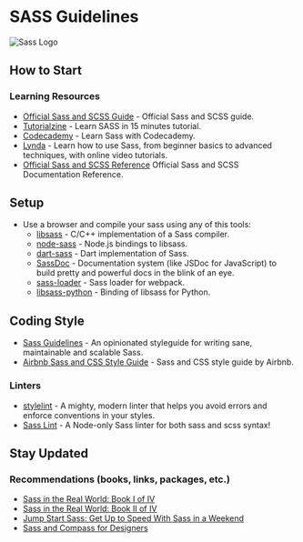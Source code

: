 # SASS Guidelines

![Sass Logo](https://sass-lang.com/assets/img/styleguide/color-1c4aab2b.png)

## How to Start

### Learning Resources

- [Official Sass and SCSS Guide](http://sass-lang.com/guide) - Official Sass and
  SCSS guide.
- [Tutorialzine](http://tutorialzine.com/2016/01/learn-sass-in-15-minutes/) -
  Learn SASS in 15 minutes tutorial.
- [Codecademy](https://www.codecademy.com/learn/learn-sass) - Learn Sass
  with Codecademy.
- [Lynda](https://www.lynda.com/SASS-training-tutorials/1435-0.html) - Learn how
   to use Sass, from beginner basics to advanced techniques, with online video
  tutorials.
- [Official Sass and SCSS Reference](http://sass-lang.com/documentation/file.SASS_REFERENCE.html)
  Official Sass and SCSS Documentation Reference.

## Setup

- Use a browser and compile your sass using any of this tools:
  - [libsass](https://github.com/sass/libsass) - C/C++ implementation of a Sass
    compiler.
  - [node-sass](https://github.com/sass/node-sass) - Node.js bindings to libsass.
  - [dart-sass](https://github.com/sass/dart-sass) - Dart implementation of Sass.
  - [SassDoc](http://sassdoc.com/) - Documentation system (like JSDoc for
    JavaScript) to build pretty and powerful docs in the blink of an eye.
  - [sass-loader](https://github.com/jtangelder/sass-loader) - Sass loader for
    webpack.
  - [libsass-python](https://github.com/dahlia/libsass-python) - Binding of
    libsass for Python.

## Coding Style

- [Sass Guidelines](https://sass-guidelin.es/#syntax--formatting) - An
   opinionated styleguide for writing sane, maintainable and scalable Sass.
- [Airbnb Sass and CSS Style Guide](https://github.com/airbnb/css) - Sass and
  CSS style guide by Airbnb.

### Linters

- [stylelint](https://stylelint.io/) - A mighty, modern linter that helps you
  avoid errors and enforce conventions in your styles.
- [Sass Lint](https://github.com/sasstools/sass-lint) - A Node-only Sass linter
  for both sass and scss syntax!

## Stay Updated

### Recommendations (books, links, packages, etc.)

- [Sass in the Real World: Book I of IV](https://anotheruiguy.gitbooks.io/sassintherealworld_book-i/content/)
- [Sass in the Real World: Book II of IV](https://anotheruiguy.gitbooks.io/sass-in-the-real-world-book-2-of-4/content/)
- [Jump Start Sass: Get Up to Speed With Sass in a Weekend](https://www.amazon.com/Jump-Start-Sass-Speed-Weekend/dp/0994182678)
- [Sass and Compass for Designers](https://www.amazon.com/Sass-Compass-Designers-Ben-Frain/dp/1849694540)
